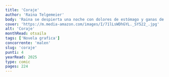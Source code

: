 ```yaml
---
title: 'Coraje'
author: 'Raina Telgemeier'
body: 'Raina se despierta una noche con dolores de estómago y ganas de vomitar. Lo que en un principio cree que es un virus contagioso se convierte en la expresión física de su ansiedad.'
cover: 'https://m.media-amazon.com/images/I/71lLsWDhGYL._SY522_.jpg'
alt: 'Coraje'
monthRead: otsaila
tags: ['Novela grafica']
concorrente: 'malen'
slug: 'coraje'
punti: 4
yearRead: 2025
type: comic
pages: 224
---
```


